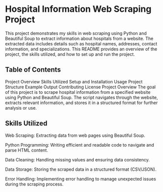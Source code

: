 # Hospital Information Web Scraping Project
This project demonstrates my skills in web scraping using Python and Beautiful Soup to extract information about hospitals from a website. The extracted data includes details such as hospital names, addresses, contact information, and specializations. This README provides an overview of the project, the skills utilized, and how to set up and run the project.

## Table of Contents
Project Overview
Skills Utilized
Setup and Installation
Usage
Project Structure
Example Output
Contributing
License
Project Overview
The goal of this project is to scrape hospital information from a specified website using Python and Beautiful Soup. The script navigates through the website, extracts relevant information, and stores it in a structured format for further analysis or use.

## Skills Utilized
Web Scraping: Extracting data from web pages using Beautiful Soup.

Python Programming: Writing efficient and readable code to navigate and parse HTML content.

Data Cleaning: Handling missing values and ensuring data consistency.

Data Storage: Storing the scraped data in a structured format (CSV/JSON).

Error Handling: Implementing error handling to manage unexpected issues during the scraping process.
